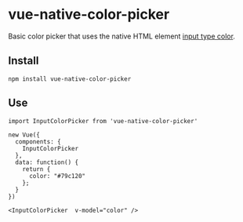 # vue-native-color-picker

Basic color picker that uses the native HTML element [input type color](https://developer.mozilla.org/en-US/docs/Web/HTML/Element/input/color).

## Install
```
npm install vue-native-color-picker
```

## Use  

```
import InputColorPicker from 'vue-native-color-picker'

new Vue({
  components: {
    InputColorPicker
  },
  data: function() {
    return {
      color: "#79c120"
    };
  }
})

```

```
<InputColorPicker  v-model="color" />
```
